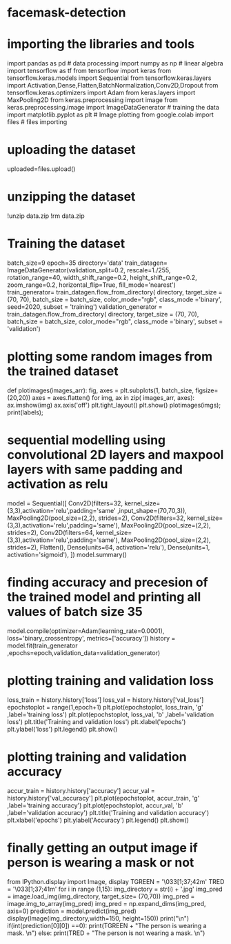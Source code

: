 # facemask-detection
# importing the libraries and tools
import pandas as pd # data processing
import numpy as np # linear algebra
import tensorflow as tf
from tensorflow import keras
from tensorflow.keras.models import Sequential
from tensorflow.keras.layers import Activation,Dense,Flatten,BatchNormalization,Conv2D,Dropout
from tensorflow.keras.optimizers import Adam
from keras.layers import MaxPooling2D 
from keras.preprocessing import image
from keras.preprocessing.image import ImageDataGenerator # training the data
import matplotlib.pyplot as plt # Image plotting
from google.colab import files # files importing
# uploading the dataset
uploaded=files.upload()
# unzipping the dataset
!unzip data.zip
!rm data.zip
# Training the dataset
batch_size=9
epoch=35
directory='data'
train_datagen= ImageDataGenerator(validation_split=0.2,
                                  rescale=1./255,
                                  rotation_range=40,
                                  width_shift_range=0.2,
                                  height_shift_range=0.2,
                                  zoom_range=0.2,
                                  horizontal_flip=True,
                                  fill_mode='nearest')
train_generator= train_datagen.flow_from_directory(
                                  directory,
                                  target_size = (70, 70),
                                  batch_size = batch_size,
                                  color_mode="rgb",
                                  class_mode ='binary',
                                  seed=2020,
                                  subset = 'training')
validation_generator = train_datagen.flow_from_directory(
                                  directory,
                                  target_size = (70, 70),
                                  batch_size = batch_size,
                                  color_mode="rgb",
                                  class_mode ='binary',
                                  subset = 'validation')
# plotting some random images from the trained dataset
def plotimages(images_arr):
  fig, axes = plt.subplots(1, batch_size, figsize=(20,20))
  axes = axes.flatten()
  for img, ax in zip( images_arr, axes):
    ax.imshow(img)
    ax.axis('off')
  plt.tight_layout()
  plt.show()
plotimages(imgs);
print(labels);
# sequential modelling using convolutional 2D layers and maxpool layers with same padding and activation as relu
model = Sequential([
                    Conv2D(filters=32, kernel_size=(3,3),activation='relu',padding='same' ,input_shape=(70,70,3)),
                    MaxPooling2D(pool_size=(2,2), strides=2),
                    Conv2D(filters=32, kernel_size=(3,3),activation='relu',padding='same'),
                    MaxPooling2D(pool_size=(2,2), strides=2),
                    Conv2D(filters=64, kernel_size=(3,3),activation='relu',padding='same'),
                    MaxPooling2D(pool_size=(2,2), strides=2),
                    Flatten(),
                    Dense(units=64, activation='relu'),
                    Dense(units=1, activation='sigmoid'),
])
model.summary()
# finding accuracy and precesion of the trained model and printing all values of batch size 35
model.compile(optimizer=Adam(learning_rate=0.0001), loss='binary_crossentropy', metrics=['accuracy'])
history = model.fit(train_generator ,epochs=epoch,validation_data=validation_generator)
# plotting training and validation loss
loss_train = history.history['loss']
loss_val = history.history['val_loss']
epochstoplot = range(1,epoch+1)
plt.plot(epochstoplot, loss_train, 'g' ,label='training loss')
plt.plot(epochstoplot, loss_val, 'b' ,label='validation loss')
plt.title('Training and validation loss')
plt.xlabel('epochs')
plt.ylabel('loss')
plt.legend()
plt.show()
# plotting training and validation accuracy
accur_train = history.history['accuracy']
accur_val = history.history['val_accuracy']
plt.plot(epochstoplot, accur_train, 'g' ,label='training accuracy')
plt.plot(epochstoplot, accur_val, 'b' ,label='validation accuracy')
plt.title('Training and validation accuracy')
plt.xlabel('epochs')
plt.ylabel('Accuracy')
plt.legend()
plt.show()
# finally getting an output image if person is wearing a mask or not
from IPython.display import Image, display
TGREEN = '\033[1;37;42m'
TRED = '\033[1;37;41m'
for i in range (1,15):
  img_directory = str(i) + '.jpg'
  img_pred = image.load_img(img_directory, target_size= (70,70))
  img_pred = image.img_to_array(img_pred)
  img_pred = np.expand_dims(img_pred, axis=0)
  prediction = model.predict(img_pred)
  display(Image(img_directory,width=150, height=150))
  print("\n")
  if(int(prediction[0][0]) ==0):
    print(TGREEN + "The person is wearing a mask. \n")
  else:
    print(TRED + "The person is not wearing a mask. \n")
